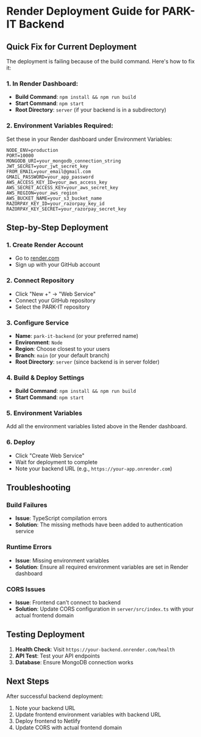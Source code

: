 # Render Deployment Guide for PARK-IT Backend

## Quick Fix for Current Deployment

The deployment is failing because of the build command. Here's how to fix it:

### 1. In Render Dashboard:
- **Build Command**: `npm install && npm run build`
- **Start Command**: `npm start`
- **Root Directory**: `server` (if your backend is in a subdirectory)

### 2. Environment Variables Required:
Set these in your Render dashboard under Environment Variables:

```
NODE_ENV=production
PORT=10000
MONGODB_URI=your_mongodb_connection_string
JWT_SECRET=your_jwt_secret_key
FROM_EMAIL=your_email@gmail.com
GMAIL_PASSWORD=your_app_password
AWS_ACCESS_KEY_ID=your_aws_access_key
AWS_SECRET_ACCESS_KEY=your_aws_secret_key
AWS_REGION=your_aws_region
AWS_BUCKET_NAME=your_s3_bucket_name
RAZORPAY_KEY_ID=your_razorpay_key_id
RAZORPAY_KEY_SECRET=your_razorpay_secret_key
```

## Step-by-Step Deployment

### 1. Create Render Account
- Go to [render.com](https://render.com)
- Sign up with your GitHub account

### 2. Connect Repository
- Click "New +" → "Web Service"
- Connect your GitHub repository
- Select the PARK-IT repository

### 3. Configure Service
- **Name**: `park-it-backend` (or your preferred name)
- **Environment**: `Node`
- **Region**: Choose closest to your users
- **Branch**: `main` (or your default branch)
- **Root Directory**: `server` (since backend is in server folder)

### 4. Build & Deploy Settings
- **Build Command**: `npm install && npm run build`
- **Start Command**: `npm start`

### 5. Environment Variables
Add all the environment variables listed above in the Render dashboard.

### 6. Deploy
- Click "Create Web Service"
- Wait for deployment to complete
- Note your backend URL (e.g., `https://your-app.onrender.com`)

## Troubleshooting

### Build Failures
- **Issue**: TypeScript compilation errors
- **Solution**: The missing methods have been added to authentication service

### Runtime Errors
- **Issue**: Missing environment variables
- **Solution**: Ensure all required environment variables are set in Render dashboard

### CORS Issues
- **Issue**: Frontend can't connect to backend
- **Solution**: Update CORS configuration in `server/src/index.ts` with your actual frontend domain

## Testing Deployment

1. **Health Check**: Visit `https://your-backend.onrender.com/health`
2. **API Test**: Test your API endpoints
3. **Database**: Ensure MongoDB connection works

## Next Steps

After successful backend deployment:
1. Note your backend URL
2. Update frontend environment variables with backend URL
3. Deploy frontend to Netlify
4. Update CORS with actual frontend domain 